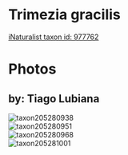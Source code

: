 
Trimezia gracilis
=================
  
[iNaturalist taxon id: 977762](https://www.inaturalist.org/taxa/977762)
# Photos

## by: Tiago Lubiana
  
![taxon205280938](https://inaturalist-open-data.s3.amazonaws.com/photos/219904961/medium.jpeg)  
![taxon205280951](https://inaturalist-open-data.s3.amazonaws.com/photos/219904976/medium.jpeg)  
![taxon205280968](https://inaturalist-open-data.s3.amazonaws.com/photos/219904993/medium.jpeg)  
![taxon205281001](https://inaturalist-open-data.s3.amazonaws.com/photos/219905010/medium.jpeg)